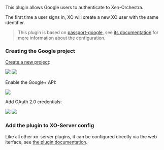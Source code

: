 This plugin allows Google users to authenticate to Xen-Orchestra.

The first time a user signs in, XO will create a new XO user with the
same identifier.

> This plugin is based on [passport-google](https://google.com/jaredhanson/passport-google),
> see [its documentation](https://google.com/jaredhanson/passport-google#configure-strategy)
> for more information about the configuration.

### Creating the Google project

[Create a new project](https://console.developers.google.com/project):

![](create-project.png)
![](create-project-2.png)

Enable the Google+ API:

![](enable-google+-api.png)

Add OAuth 2.0 credentials:

![](add-oauth2-credentials.png)
![](add-oauth2-credentials-2.png)

### Add the plugin to XO-Server config

Like all other xo-server plugins, it can be configured directly via
the web iterface, see [the plugin documentation](https://xen-orchestra.com/docs/plugins.html).
